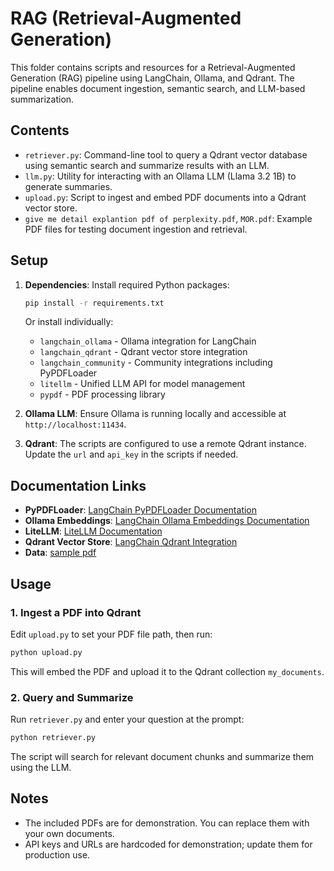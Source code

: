 # RAG (Retrieval-Augmented Generation)

This folder contains scripts and resources for a Retrieval-Augmented Generation (RAG) pipeline using LangChain, Ollama, and Qdrant. The pipeline enables document ingestion, semantic search, and LLM-based summarization.

## Contents

- `retriever.py`: Command-line tool to query a Qdrant vector database using semantic search and summarize results with an LLM.
- `llm.py`: Utility for interacting with an Ollama LLM (Llama 3.2 1B) to generate summaries.
- `upload.py`: Script to ingest and embed PDF documents into a Qdrant vector store.
- `give me detail explantion pdf of perplexity.pdf`, `MOR.pdf`: Example PDF files for testing document ingestion and retrieval.

## Setup

1. **Dependencies**: Install required Python packages:
   ```bash
   pip install -r requirements.txt
   ```
   
   Or install individually:
   - `langchain_ollama` - Ollama integration for LangChain
   - `langchain_qdrant` - Qdrant vector store integration
   - `langchain_community` - Community integrations including PyPDFLoader
   - `litellm` - Unified LLM API for model management
   - `pypdf` - PDF processing library

2. **Ollama LLM**: Ensure Ollama is running locally and accessible at `http://localhost:11434`.

3. **Qdrant**: The scripts are configured to use a remote Qdrant instance. Update the `url` and `api_key` in the scripts if needed.

## Documentation Links

- **PyPDFLoader**: [LangChain PyPDFLoader Documentation](https://python.langchain.com/docs/integrations/document_loaders/pypdfloader/)
- **Ollama Embeddings**: [LangChain Ollama Embeddings Documentation](https://python.langchain.com/docs/integrations/text_embedding/ollama/)
- **LiteLLM**: [LiteLLM Documentation](https://docs.litellm.ai/docs/)
- **Qdrant Vector Store**: [LangChain Qdrant Integration](https://python.langchain.com/docs/integrations/vectorstores/)
- **Data**: [sample pdf](https://bitcoin.org/bitcoin.pdf)
## Usage

### 1. Ingest a PDF into Qdrant

Edit `upload.py` to set your PDF file path, then run:
```bash
python upload.py
```
This will embed the PDF and upload it to the Qdrant collection `my_documents`.

### 2. Query and Summarize

Run `retriever.py` and enter your question at the prompt:
```bash
python retriever.py
```
The script will search for relevant document chunks and summarize them using the LLM.

## Notes
- The included PDFs are for demonstration. You can replace them with your own documents.
- API keys and URLs are hardcoded for demonstration; update them for production use.

